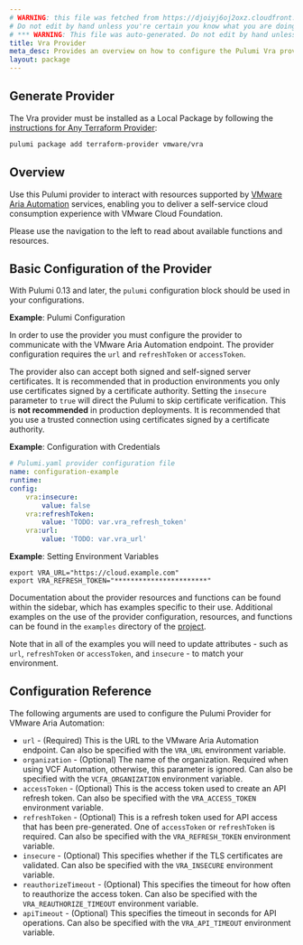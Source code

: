 ```yaml
---
# WARNING: this file was fetched from https://djoiyj6oj2oxz.cloudfront.net/docs/registry.opentofu.org/vmware/vra/0.14.0/index.md
# Do not edit by hand unless you're certain you know what you are doing!
# *** WARNING: This file was auto-generated. Do not edit by hand unless you're certain you know what you are doing! ***
title: Vra Provider
meta_desc: Provides an overview on how to configure the Pulumi Vra provider.
layout: package
---
```


## Generate Provider

The Vra provider must be installed as a Local Package by following the [instructions for Any Terraform Provider](https://www.pulumi.com/registry/packages/terraform-provider/):

```bash
pulumi package add terraform-provider vmware/vra
```
## Overview

Use this Pulumi provider to interact with resources supported by [VMware Aria Automation](https://www.vmware.com/products/aria-automation.html) services, enabling you to deliver a self-service cloud consumption experience with VMware Cloud Foundation.

Please use the navigation to the left to read about available functions and resources.
## Basic Configuration of the Provider

With Pulumi 0.13 and later, the `pulumi` configuration block should be used in your configurations.

**Example**: Pulumi Configuration

In order to use the provider you must configure the provider to communicate with the VMware Aria Automation endpoint. The provider configuration requires the `url` and `refreshToken` or `accessToken`.

The provider also can accept both signed and self-signed server certificates. It is recommended that in production environments you only use certificates signed by a certificate authority. Setting the `insecure` parameter to `true` will direct the Pulumi to skip certificate verification. This is **not recommended** in production deployments. It is recommended that you use a trusted connection using certificates signed by a certificate authority.

**Example**: Configuration with Credentials

```yaml
# Pulumi.yaml provider configuration file
name: configuration-example
runtime:
config:
    vra:insecure:
        value: false
    vra:refreshToken:
        value: 'TODO: var.vra_refresh_token'
    vra:url:
        value: 'TODO: var.vra_url'

```

**Example**: Setting Environment Variables

```shell
export VRA_URL="https://cloud.example.com"
export VRA_REFRESH_TOKEN="***********************"
```

Documentation about the provider resources and functions can be found within the sidebar, which has examples specific to their use. Additional examples on the use of the provider configuration, resources, and functions can be found in the `examples` directory of the [project](https://github.com/vmware/pulumi-provider-vra).

Note that in all of the examples you will need to update attributes - such as `url`, `refreshToken` or `accessToken`, and `insecure` - to match your environment.
## Configuration Reference

The following arguments are used to configure the Pulumi Provider for VMware Aria Automation:

- `url` - (Required) This is the URL to the VMware Aria Automation endpoint. Can also be specified with the `VRA_URL` environment variable.
- `organization` - (Optional) The name of the organization. Required when using VCF Automation, otherwise, this parameter is ignored. Can also be specified with the `VCFA_ORGANIZATION` environment variable.
- `accessToken` - (Optional) This is the access token used to create an API refresh token. Can also be specified with the `VRA_ACCESS_TOKEN` environment variable.
- `refreshToken` - (Optional) This is a refresh token used for API access that has been pre-generated. One of `accessToken` or `refreshToken` is required. Can also be specified with the `VRA_REFRESH_TOKEN` environment variable.
- `insecure` - (Optional) This specifies whether if the TLS certificates are validated. Can also be specified with the `VRA_INSECURE` environment variable.
- `reauthorizeTimeout` - (Optional) This specifies the timeout for how often to reauthorize the access token. Can also be specified with the `VRA_REAUTHORIZE_TIMEOUT` environment variable.
- `apiTimeout` - (Optional) This specifies the timeout in seconds for API operations. Can also be specified with the `VRA_API_TIMEOUT` environment variable.